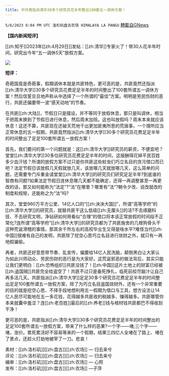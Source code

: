 ```yaml
---
title: 中共竟指派清华30多个研究员花半年整出100套五一调休方案！
---
```

`5/6/2023 6:04 PM UTC 洛杉矶盘古农场 HIMALAYA LA PANGU` [轉載自GNews](https://gnews.org/articles/1280272)

        

**【国内新闻短评】**
        

[[zh:知乎]]2023年[[zh:4月29日]]发帖：[[zh:清华]]专家火了！带30人花半年时间，研究出今年“五一调休5天”放假方案。

![](https://i.imgur.com/zHcJXQN.png)
        

**短评：**

奇葩国竟是奇葩事，假期调休本就是共匪特色，更可恶的是，共匪竟然还指派[[zh:清华大学]]30多个研究员花费足足半年的时间整出了100套所谓五一调休方案！然后信誓旦旦地声称从中选择了一个所谓的“最佳”方案。明明是劳民伤财的恶行，共匪还偏要带一波“感天动地”的节奏。

在共匪[[zh:大陆]]，节假日只是摆设，并不等同于放假休息，那只是叫调休，相当于把周末换到了节假日进行休息，然后周末加班。这也叫放假吗？周末本来就应该休息！这还不算，共匪现在还破天荒地干出更加匪夷所思的荒唐事，一个理所应当正常休息的五一假期，共匪竟然指派[[zh:清华大学]]30多个研究员花费足足半年的时间整出了足足100套所谓五一放假方案！

首先，我们要问的第一个问题就是：这[[zh:清华大学]]研究员的薪资，不便宜吧？堂堂[[zh:清华大学]]30多位研究员花费足足半年的时间，这报酬得花掉平民百姓多少血汗钱？所谓的放假方案不过只是你共匪这些蛀虫们巧立名目的贪污借口而已吧？法定节假日该放假几天假就放几天，该放哪几天就放哪几天，这么简单的问题，还需要专门斥重金请堂堂[[zh:清华大学]]的研究员们研究足足半年?到底谁的智商有问题?如果法定节假日连休息哪几天都不能确定，还得一再调整甚至一再更改的话，那又如何能称为“法定”?“法”在哪里？哪里有“法”?朝令夕改、说改就改的制度和规矩，还能称之为“法”吗?

其次，堂堂960万平方公里、14亿人口的“[[zh:泱泱大国]]”，所谓“高等学府”的[[zh:清华大学]]的研究员，就替共匪干这么低级[[zh:无厘头]]的活?不去琢磨科技、不去研究文明，净钻研如何用看似“合理”的借口将本该正常放假的时间段不正常化?连所谓“高等学府”[[zh:清华大学]]的研究员都为了共匪施舍的几根狗骨头干这种荒诞滑稽的事情，那其余千所左右的高校毕业生又得是啥水平?难怪当代[[zh:中国]]很难有自己的发明，共匪除了挖空心思巧立名目进行敛财之外，就只有一再地假骗偷。

再者，共匪还好意思带节奏、乱宣传，偏要给14亿人民洗脑，颠倒黑白让大家认为如此兴师动众、劳民伤财的恶行是为大家好。这荒诞邪恶的做法背后，其实只能让我们更明白：[[zh:恐怖组织]]共匪没钱了！[[zh:中国]]这片土地上的财富已经被[[zh:盗国贼]]共匪完全给盗空了！共匪不过只是垂死挣扎，临死前绞尽脑汁让自己再多活几天。共匪指派[[zh:清华大学]]足足30多个研究员花费足足半年的时间整出足足100套所谓五一放假方案，除了为巧立名目盗国敛财外，还有一个非常重要的目的就是挖空心思、不择手段地想利用五一假期为借口与工具，想方设法让14亿人民尽可能地在五一多花钱，花得越多共匪收的税越多、赚得越多。共匪哪管你本来就囊中羞涩？连[[zh:老百姓]]最后的[[zh:养老]]钱与棺材钱共匪都巴不得收刮干净！

更可恶的是，共匪指派[[zh:清华大学]]30多个研究员花费足足半年的时间整出的足足100套所谓五一放假方案，带来了什么样的恶果?一个字——堵;三个字——堵，涨价。累死累活好不容易等来的一个假期，结果三四亿人全堵在了路上、堵在了景点，还趁火打劫地被宰了一刀。悲哀！

素材：[[zh:洛杉矶]][[zh:盘古]][[zh:农场]] — 归去来兮  
评论：[[zh:洛杉矶]][[zh:盘古]][[zh:农场]] — 归去来兮  
编审：[[zh:洛杉矶]][[zh:盘古]][[zh:农场]] — 心照  
发布：[[zh:洛杉矶]][[zh:盘古]][[zh:农场]] —子萍  

